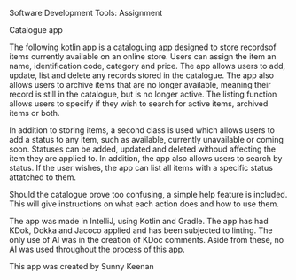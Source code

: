 Software Development Tools: Assignment

Catalogue app

The following kotlin app is a cataloguing app designed to store recordsof items currently available on an online store. Users can assign the item an name, identification code, category and price.
The app allows users to add, update, list and delete any records stored in the catalogue. The app also allows users to archive items that are no longer available, meaning their record is still in the catalogue, but is no longer active.
The listing function allows users to specify if they wish to search for active items, archived items or both.

In addition to storing items, a second class is used which allows users to add a status to any item, such as available, currently unavailable or coming soon. Statuses can be added, updated and deleted withoud affecting the item they are applied to.
In addition, the app also allows users to search by status. If the user wishes, the app can list all items with a specific status attatched to them.

Should the catalogue prove too confusing, a simple help feature is included. This will give instructions on what each action does and how to use them.

The app was made in IntelliJ, using Kotlin and Gradle. The app has had KDok, Dokka and Jacoco applied and has been subjected to linting. The only use of AI was in the creation of KDoc comments. Aside from these, no AI was used throughout the process of this app.

This app was created by Sunny Keenan
